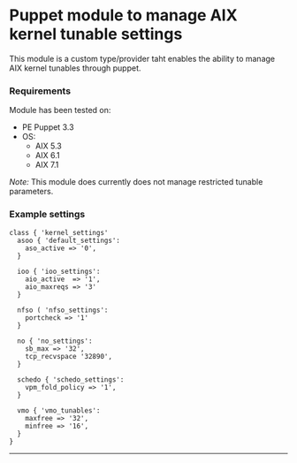 # Puppet module to manage AIX kernel tunable settings #

This module is a custom type/provider taht enables the ability to manage AIX kernel tunables through puppet.

### Requirements

Module has been tested on:

 * PE Puppet 3.3
 * OS:
   * AIX 5.3
   * AIX 6.1
   * AIX 7.1

*Note:* This module does currently does not manage restricted tunable parameters.

### Example settings

```puppet
class { 'kernel_settings'
  asoo { 'default_settings':
    aso_active => '0',  
  }

  ioo { 'ioo_settings':
    aio_active  => '1',
    aio_maxreqs => '3'
  }

  nfso ( 'nfso_settings':
    portcheck => '1'
  }

  no { 'no_settings':
    sb_max => '32',
    tcp_recvspace '32890',
  }
  
  schedo { 'schedo_settings':
    vpm_fold_policy => '1',
  }
  
  vmo { 'vmo_tunables':
    maxfree => '32',
    minfree => '16',
  }
}
```

***